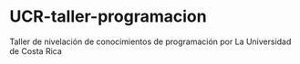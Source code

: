 # UCR-taller-programacion

Taller de nivelación de conocimientos de programación por La Universidad de Costa Rica
